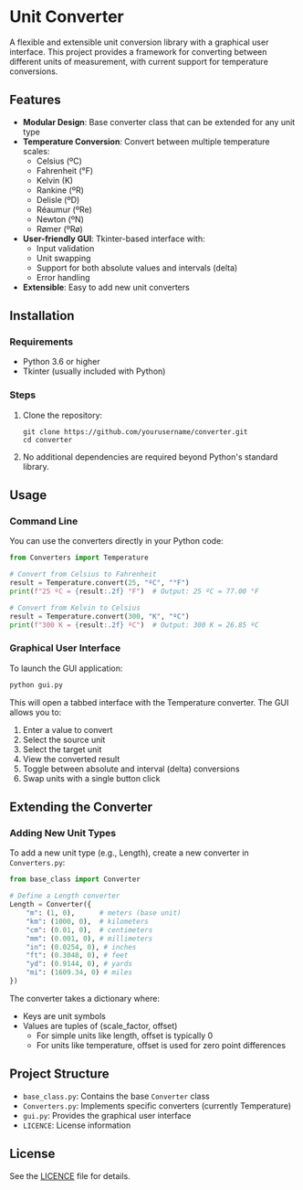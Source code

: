 # Unit Converter

A flexible and extensible unit conversion library with a graphical user interface. This project provides a framework for converting between different units of measurement, with current support for temperature conversions.

## Features

- **Modular Design**: Base converter class that can be extended for any unit type
- **Temperature Conversion**: Convert between multiple temperature scales:
  - Celsius (ºC)
  - Fahrenheit (°F)
  - Kelvin (K)
  - Rankine (ºR)
  - Delisle (ºD)
  - Réaumur (ºRe)
  - Newton (ºN)
  - Rømer (ºRø)
- **User-friendly GUI**: Tkinter-based interface with:
  - Input validation
  - Unit swapping
  - Support for both absolute values and intervals (delta)
  - Error handling
- **Extensible**: Easy to add new unit converters

## Installation

### Requirements

- Python 3.6 or higher
- Tkinter (usually included with Python)

### Steps

1. Clone the repository:
   ```
   git clone https://github.com/yourusername/converter.git
   cd converter
   ```

2. No additional dependencies are required beyond Python's standard library.

## Usage

### Command Line

You can use the converters directly in your Python code:

```python
from Converters import Temperature

# Convert from Celsius to Fahrenheit
result = Temperature.convert(25, "ºC", "°F")
print(f"25 ºC = {result:.2f} °F")  # Output: 25 ºC = 77.00 °F

# Convert from Kelvin to Celsius
result = Temperature.convert(300, "K", "ºC")
print(f"300 K = {result:.2f} ºC")  # Output: 300 K = 26.85 ºC
```

### Graphical User Interface

To launch the GUI application:

```python
python gui.py
```

This will open a tabbed interface with the Temperature converter. The GUI allows you to:
1. Enter a value to convert
2. Select the source unit
3. Select the target unit
4. View the converted result
5. Toggle between absolute and interval (delta) conversions
6. Swap units with a single button click

## Extending the Converter

### Adding New Unit Types

To add a new unit type (e.g., Length), create a new converter in `Converters.py`:

```python
from base_class import Converter

# Define a Length converter
Length = Converter({
    "m": (1, 0),      # meters (base unit)
    "km": (1000, 0),  # kilometers
    "cm": (0.01, 0),  # centimeters
    "mm": (0.001, 0), # millimeters
    "in": (0.0254, 0), # inches
    "ft": (0.3048, 0), # feet
    "yd": (0.9144, 0), # yards
    "mi": (1609.34, 0) # miles
})
```

The converter takes a dictionary where:
- Keys are unit symbols
- Values are tuples of (scale_factor, offset)
  - For simple units like length, offset is typically 0
  - For units like temperature, offset is used for zero point differences

## Project Structure

- `base_class.py`: Contains the base `Converter` class
- `Converters.py`: Implements specific converters (currently Temperature)
- `gui.py`: Provides the graphical user interface
- `LICENCE`: License information

## License

See the [LICENCE](LICENCE) file for details.